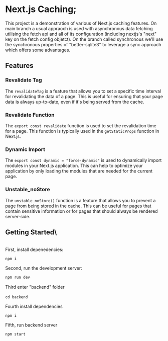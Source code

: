 # Next.js Caching;

This project is a demonstration of various of Next.js caching features. On main branch a usual appraoch is used with asynchronous data fetching utilising the fetch api and all of its configuration (including nextjs's "next" key on the fetch config objetct). On the branch called synchronous we'll use the synchronous properties of "better-sqlite3" to leverage a sync approach which offers some advantages.

## Features

### Revalidate Tag

The `revalidateTag` is a feature that allows you to set a specific time interval for revalidating the data of a page. This is useful for ensuring that your page data is always up-to-date, even if it's being served from the cache.

### Revalidate Function

The `export const revalidate` function is used to set the revalidation time for a page. This function is typically used in the `getStaticProps` function in Next.js.

### Dynamic Import

The `export const dynamic = "force-dynamic"` is used to dynamically import modules in your Next.js application. This can help to optimize your application by only loading the modules that are needed for the current page.

### Unstable_noStore

The `unstable_noStore()` function is a feature that allows you to prevent a page from being stored in the cache. This can be useful for pages that contain sensitive information or for pages that should always be rendered server-side.

## Getting Started\

\
First, install depenedencies:

```
npm i
```

Second, run the development server:

```sh
npm run dev
```

Third enter "backend" folder\
\
`cd backend`

Fourth install dependencies

```
npm i
```

Fifth, run backend server

```
npm start
```

